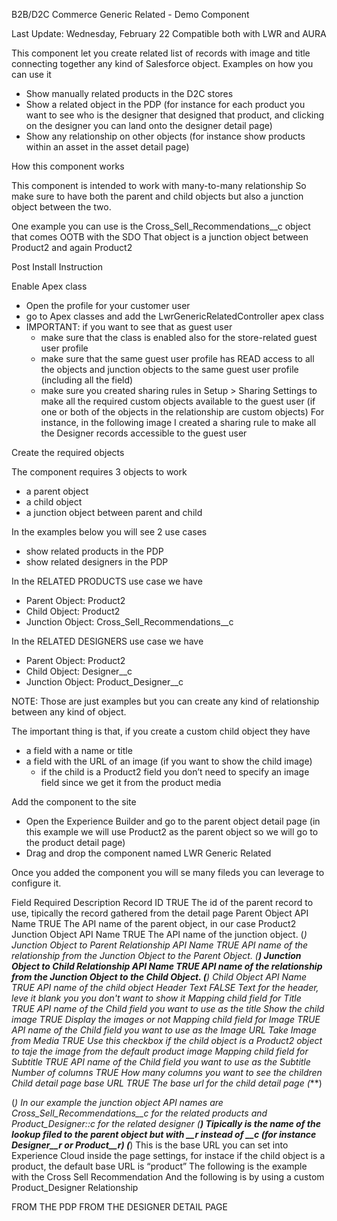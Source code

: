 B2B/D2C Commerce Generic Related - Demo Component

Last Update: Wednesday, February 22
Compatible both with LWR and AURA

This component let you create related list of records with image and title connecting together any kind of Salesforce object.
Examples on how you can use it

* Show manually  related products in the D2C stores
* Show a related object in the PDP (for instance for each product you want to see who is the designer that designed that product, and clicking on the designer you can land onto the designer detail page)
* Show any relationship on other objects (for instance show products within an asset in the asset detail page)

How this component works

This component is intended to work with many-to-many relationship
So make sure to have both the parent and child objects but also a junction object between the two.

One example you can use is the Cross_Sell_Recommendations__c object that comes OOTB with the SDO
That object is a junction object between Product2 and again Product2

Post Install Instruction

Enable Apex class

* Open the profile for your customer user
* go to Apex classes and add the LwrGenericRelatedController apex class
* IMPORTANT: if you want to see that as guest user
    * make sure that the class is enabled also for the store-related guest user profile
    * make sure that the same guest user profile has READ access to all the objects and junction objects  to the same guest user profile (including all the field)
    * make sure you created sharing rules in Setup > Sharing Settings to make all the required custom objects available to the guest user (if one or both of the objects in the relationship are custom objects)
        For instance, in the following image I created a sharing rule to make all the Designer records accessible to the guest user


Create the required objects

The component requires 3 objects to work

* a parent object
* a child object
* a junction object between parent and child

In the examples below you will see 2 use cases

* show related products in the PDP
* show related designers in the PDP

In the RELATED PRODUCTS use case we have

* Parent Object: Product2
* Child Object: Product2
* Junction Object: Cross_Sell_Recommendations__c


In the RELATED DESIGNERS use case we have

* Parent Object: Product2
* Child Object: Designer__c
* Junction Object: Product_Designer__c

NOTE: Those are just examples but you can create any kind of relationship between any kind of object.

The important thing is that, if you create a custom child object they have

* a field with a name or title
* a field with the URL of an image (if you want to show the child image)
    * if the child is a Product2 field you don’t need to specify an image field since we get it from the product media

Add the component to the site

* Open the Experience Builder and go to the parent object detail page (in this example we will use Product2 as the parent object so we will go to the product detail page)
* Drag and drop the component named LWR Generic Related

Once you added the component you will se many fileds you can leverage to configure it.


Field	Required	Description
Record ID	TRUE	The id of the parent record to use, tipically the record gathered from the detail page
Parent Object API Name	TRUE	The API name of the parent object, in our case Product2
Junction Object API Name	TRUE	The API name of the junction object. (*)
Junction Object to Parent Relationship API Name	TRUE	API name of the relationship from the Junction Object to the Parent Object.  (**)
Junction Object to Child Relationship API Name	TRUE	API name of the relationship from the Junction Object to the Child Object. (**)
Child Object API Name	TRUE	API name of the child object
Header Text	FALSE	Text for the header, leve it blank you you don't want to show it
Mapping child field for Title	TRUE	API name of the Child field you want to use as the title
Show the child image	TRUE	Display the images or not
Mapping child field for Image	TRUE	API name of the Child field you want to use as the Image URL
Take Image from Media	TRUE	Use this checkbox if the child object is a Product2 object to taje the image from the default product image
Mapping child field for Subtitle	TRUE	API name of the Child field you want to use as the Subtitle
Number of columns	TRUE	How many columns you want to see the children
Child detail page base URL	TRUE	The base url for the child detail page (***)

(*) In our example the junction object API names are Cross_Sell_Recommendations__c for the related products and Product_Designer::c for the related designer
(**) Tipically is the name of the lookup filed to the parent object but with __r instead of __c (for instance Designer__r or Product__r)
(***) This is the base URL you can set into Experience Cloud inside the page settings, for instace if the child object is a product, the default base URL is “product”
The following is the example with the Cross Sell Recommendation
And the following is by using a custom Product_Designer Relationship

FROM THE PDP
FROM THE DESIGNER DETAIL PAGE

